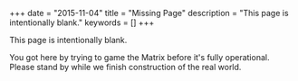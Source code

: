 +++
date = "2015-11-04"
title = "Missing Page"
description = "This page is intentionally blank."
keywords = []
+++

This page is intentionally blank.

You got here by trying to game the Matrix before it's fully operational. Please stand by while we finish construction of the real world.


